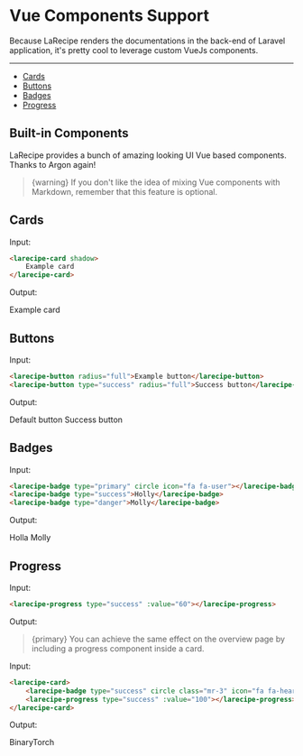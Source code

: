 # Vue Components Support

Because LaRecipe renders the documentations in the back-end of Laravel application, it's pretty cool to leverage custom VueJs components.

---

- [Cards](#cards)
- [Buttons](#buttons)
- [Badges](#badges)
- [Progress](#progress)

## Built-in Components

LaRecipe provides a bunch of amazing looking UI Vue based components. Thanks to Argon again!

> {warning} If you don't like the idea of mixing Vue components with Markdown, remember that this feature is optional. 

<a name="cards"></a>
## Cards

Input:

```html
<larecipe-card shadow>
    Example card
</larecipe-card>
```

Output:

<larecipe-card shadow>
    Example card
</larecipe-card>


<a name="buttons"></a>
## Buttons

Input:

```html
<larecipe-button radius="full">Example button</larecipe-button>
<larecipe-button type="success" radius="full">Success button</larecipe-button>
```

Output:

<larecipe-button radius="full">Default button</larecipe-button>
<larecipe-button type="success" radius="full">Success button</larecipe-button>


<a name="badges"></a>
## Badges

Input:

```html
<larecipe-badge type="primary" circle icon="fa fa-user"></larecipe-badge>
<larecipe-badge type="success">Holly</larecipe-badge>
<larecipe-badge type="danger">Molly</larecipe-badge>
```

Output:

<larecipe-badge type="primary" circle icon="fa fa-user"></larecipe-badge>
<larecipe-badge type="success">Holla</larecipe-badge>
<larecipe-badge type="danger">Molly</larecipe-badge>


<a name="progress"></a>
## Progress

Input:

```html
<larecipe-progress type="success" :value="60"></larecipe-progress>
```

Output:

<larecipe-progress type="success" :value="60"></larecipe-progress>

> {primary} You can achieve the same effect on the overview page by including a progress component inside a card.

Input:

```html
<larecipe-card>
    <larecipe-badge type="success" circle class="mr-3" icon="fa fa-heart"></larecipe-badge> BinaryTorch
    <larecipe-progress type="success" :value="100"></larecipe-progress>
</larecipe-card>
```

Output:

<larecipe-card>
    <larecipe-badge type="success" circle class="mr-3" icon="fa fa-heart"></larecipe-badge> BinaryTorch
    <larecipe-progress type="success" :value="100"></larecipe-progress>
</larecipe-card>
